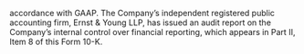 accordance with GAAP. The Company’s independent registered public accounting firm, Ernst & Young LLP, has issued an audit
report on the Company’s internal control over financial reporting, which appears in Part II, Item 8 of this Form 10-K.
